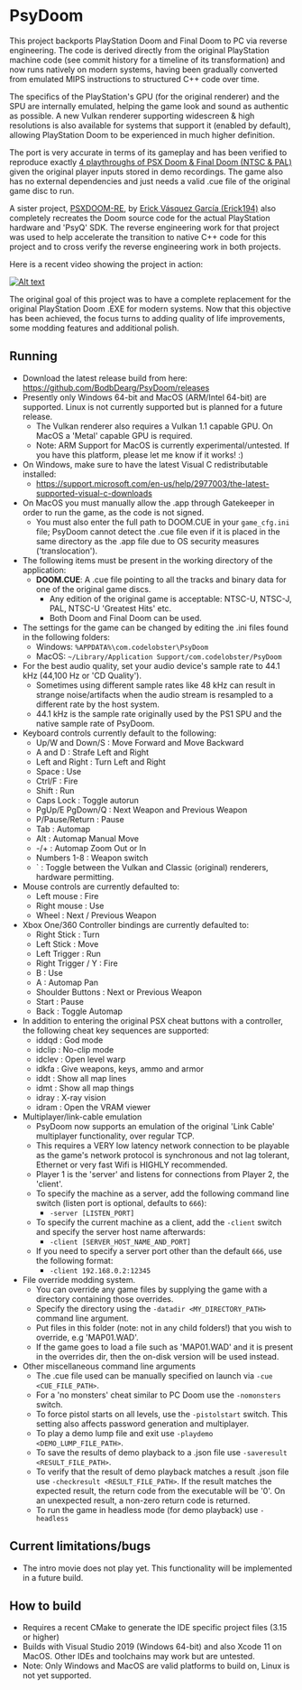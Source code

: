 # PsyDoom
This project backports PlayStation Doom and Final Doom to PC via reverse engineering. The code is derived directly from the original PlayStation machine code (see commit history for a timeline of its transformation) and now runs natively on modern systems, having been gradually converted from emulated MIPS instructions to structured C++ code over time. 

The specifics of the PlayStation's GPU (for the original renderer) and the SPU are internally emulated, helping the game look and sound as authentic as possible. A new Vulkan renderer supporting widescreen & high resolutions is also available for systems that support it (enabled by default), allowing PlayStation Doom to be experienced in much higher definition.

The port is very accurate in terms of its gameplay and has been verified to reproduce exactly [4 playthroughs of PSX Doom & Final Doom (NTSC & PAL)](extras/psxdoom_demos) given the original player inputs stored in demo recordings. The game also has no external dependencies and just needs a valid .cue file of the original game disc to run.

A sister project, [PSXDOOM-RE](https://github.com/Erick194/PSXDOOM-RE), by [Erick Vásquez García (Erick194)](https://github.com/Erick194) also completely recreates the Doom source code for the actual PlayStation hardware and 'PsyQ' SDK. The reverse engineering work for that project was used to help accelerate the transition to native C++ code for this project and to cross verify the reverse engineering work in both projects.

Here is a recent video showing the project in action:

[![Alt text](https://img.youtube.com/vi/ohS8tYPNr0M/0.jpg)](https://www.youtube.com/watch?v=ohS8tYPNr0M)

The original goal of this project was to have a complete replacement for the original PlayStation Doom .EXE for modern systems. Now that this objective has been achieved, the focus turns to adding quality of life improvements, some modding features and additional polish.

## Running
- Download the latest release build from here: https://github.com/BodbDearg/PsyDoom/releases
- Presently only Windows 64-bit and MacOS (ARM/Intel 64-bit) are supported. Linux is not currently supported but is planned for a future release.
  - The Vulkan renderer also requires a Vulkan 1.1 capable GPU. On MacOS a 'Metal' capable GPU is required.
  - Note: ARM Support for MacOS is currently experimental/untested. If you have this platform, please let me know if it works! :)
- On Windows, make sure to have the latest Visual C redistributable installed:
  - https://support.microsoft.com/en-us/help/2977003/the-latest-supported-visual-c-downloads
- On MacOS you must manually allow the .app through Gatekeeper in order to run the game, as the code is not signed.
  - You must also enter the full path to DOOM.CUE in your `game_cfg.ini` file; PsyDoom cannot detect the .cue file even if it is placed in the same directory as the .app file due to OS security measures ('translocation').
- The following items must be present in the working directory of the application:
  - **DOOM.CUE**: A .cue file pointing to all the tracks and binary data for one of the original game discs.
    - Any edition of the original game is acceptable: NTSC-U, NTSC-J, PAL, NTSC-U 'Greatest Hits' etc.
    - Both Doom and Final Doom can be used.
- The settings for the game can be changed by editing the .ini files found in the following folders:
  - Windows: `%APPDATA%\com.codelobster\PsyDoom`
  - MacOS: `~/Library/Application Support/com.codelobster/PsyDoom`
- For the best audio quality, set your audio device's sample rate to 44.1 kHz (44,100 Hz or 'CD Quality').
  - Sometimes using different sample rates like 48 kHz can result in strange noise/artifacts when the audio stream is resampled to a different rate by the host system.
  - 44.1 kHz is the sample rate originally used by the PS1 SPU and the native sample rate of PsyDoom.
- Keyboard controls currently default to the following:
  - Up/W and Down/S : Move Forward and Move Backward
  - A and D : Strafe Left and Right
  - Left and Right : Turn Left and Right
  - Space : Use
  - Ctrl/F : Fire
  - Shift : Run
  - Caps Lock : Toggle autorun
  - PgUp/E PgDown/Q : Next Weapon and Previous Weapon
  - P/Pause/Return : Pause
  - Tab : Automap
  - Alt : Automap Manual Move
  - -/+ : Automap Zoom Out or In
  - Numbers 1-8 : Weapon switch
  - \` : Toggle between the Vulkan and Classic (original) renderers, hardware permitting.
- Mouse controls are currently defaulted to:
  - Left mouse : Fire
  - Right mouse : Use
  - Wheel : Next / Previous Weapon
- Xbox One/360 Controller bindings are currently defaulted to:
  - Right Stick : Turn
  - Left Stick : Move
  - Left Trigger : Run
  - Right Trigger / Y : Fire
  - B : Use
  - A : Automap Pan
  - Shoulder Buttons : Next or Previous Weapon
  - Start : Pause
  - Back : Toggle Automap
- In addition to entering the original PSX cheat buttons with a controller, the following cheat key sequences are supported:
  - iddqd : God mode
  - idclip : No-clip mode
  - idclev : Open level warp
  - idkfa : Give weapons, keys, ammo and armor
  - iddt : Show all map lines
  - idmt : Show all map things
  - idray : X-ray vision
  - idram : Open the VRAM viewer
- Multiplayer/link-cable emulation
    - PsyDoom now supports an emulation of the original 'Link Cable' multiplayer functionality, over regular TCP.
    - This requires a VERY low latency network connection to be playable as the game's network protocol is synchronous and not lag tolerant, Ethernet or very fast Wifi is HIGHLY recommended.
    - Player 1 is the 'server' and listens for connections from Player 2, the 'client'.
    - To specify the machine as a server, add the following command line switch (listen port is optional, defaults to `666`):
        - `-server [LISTEN_PORT]`
    - To specify the current machine as a client, add the `-client` switch and specify the server host name afterwards:
        - `-client [SERVER_HOST_NAME_AND_PORT]` 
    - If you need to specify a server port other than the default `666`, use the following format:
        - `-client 192.168.0.2:12345`
- File override modding system.
    - You can override any game files by supplying the game with a directory containing those overrides.
    - Specify the directory using the `-datadir <MY_DIRECTORY_PATH>` command line argument.
    - Put files in this folder (note: not in any child folders!) that you wish to override, e.g 'MAP01.WAD'.
    - If the game goes to load a file such as 'MAP01.WAD' and it is present in the overrides dir, then the on-disk version will be used instead.
- Other miscellaneous command line arguments
    - The .cue file used can be manually specified on launch via `-cue <CUE_FILE_PATH>`.
    - For a 'no monsters' cheat similar to PC Doom use the `-nomonsters` switch.
    - To force pistol starts on all levels, use the `-pistolstart` switch. This setting also affects password generation and multiplayer.
    - To play a demo lump file and exit use `-playdemo <DEMO_LUMP_FILE_PATH>`.
    - To save the results of demo playback to a .json file use `-saveresult <RESULT_FILE_PATH>`.
    - To verify that the result of demo playback matches a result .json file use `-checkresult <RESULT_FILE_PATH>`. If the result matches the expected result, the return code from the executable will be '0'. On an unexpected result, a non-zero return code is returned.
    - To run the game in headless mode (for demo playback) use `-headless`

## Current limitations/bugs
- The intro movie does not play yet. This functionality will be implemented in a future build.

## How to build
- Requires a recent CMake to generate the IDE specific project files (3.15 or higher)
- Builds with Visual Studio 2019 (Windows 64-bit) and also Xcode 11 on MacOS. Other IDEs and toolchains may work but are untested.
- Note: Only Windows and MacOS are valid platforms to build on, Linux is not yet supported.
